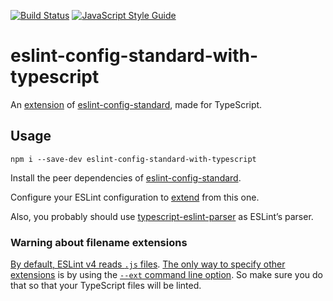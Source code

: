 [![Build Status](https://travis-ci.org/mightyiam/eslint-config-standard-with-typescript.svg?branch=master)](https://travis-ci.org/mightyiam/eslint-config-standard-with-typescript)
[![JavaScript Style Guide](https://img.shields.io/badge/code_style-standard-brightgreen.svg)](https://standardjs.com)

# eslint-config-standard-with-typescript

An [extension](https://eslint.org/docs/user-guide/configuring#extending-configuration-files) of [eslint-config-standard](https://github.com/standard/eslint-config-standard), made for TypeScript.

## Usage

```
npm i --save-dev eslint-config-standard-with-typescript
```

Install the peer dependencies of [eslint-config-standard](https://github.com/standard/eslint-config-standard).

Configure your ESLint configuration to [extend](https://eslint.org/docs/user-guide/configuring#extending-configuration-files) from this one.

Also, you probably should use [typescript-eslint-parser](https://github.com/eslint/typescript-eslint-parser/) as ESLint’s parser.

### Warning about filename extensions

[By default, ESLint v4 reads `.js` files](https://eslint.org/docs/user-guide/command-line-interface#--ext). [The only way to specify other extensions](https://eslint.org/docs/user-guide/configuring#specifying-file-extensions-to-lint) is by using the [`--ext` command line option](https://eslint.org/docs/user-guide/command-line-interface#--ext). So make sure you do that so that your TypeScript files will be linted.

